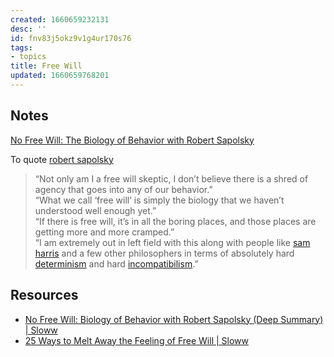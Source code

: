```yaml
---
created: 1660659232131
desc: ''
id: fnv83j5okz9v1g4ur170s76
tags:
- topics
title: Free Will
updated: 1660659768201
---
```

   
## Notes   
   
[No Free Will: The Biology of Behavior with Robert Sapolsky](https://www.sloww.co/free-will-robert-sapolsky/)   
   
To quote [robert sapolsky](../resources/people/robert%20sapolsky.md)   
   
> “Not only am I a free will skeptic, I don’t believe there is a shred of agency that goes into any of our behavior.”   
> “What we call ‘free will’ is simply the biology that we haven’t understood well enough yet.”   
> “If there is free will, it’s in all the boring places, and those places are getting more and more cramped.”   
> “I am extremely out in left field with this along with people like [sam harris](../resources/people/sam%20harris.md) and a few other philosophers in terms of absolutely hard [determinism](../archive/determinism.md) and hard [incompatibilism](../archive/incompatibilism.md).”   
   
## Resources   
   
   
- [No Free Will: Biology of Behavior with Robert Sapolsky (Deep Summary) | Sloww](https://www.sloww.co/free-will-robert-sapolsky/)   
- [25 Ways to Melt Away the Feeling of Free Will | Sloww](https://www.sloww.co/free-will/)